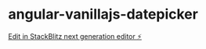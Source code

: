 # angular-vanillajs-datepicker

[Edit in StackBlitz next generation editor ⚡️](https://stackblitz.com/~/github.com/hebus/angular-vanillajs-datepicker)